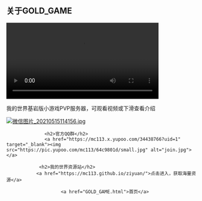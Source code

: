 
<html>
	<head>
		 <div class="row">
        <div class="side">
            <h2>关于GOLD_GAME</h2>
            <video src="https://uvd.yupoo.com/myctd/22321671.mp4" class="fakeimg" controls height="200"></video>
            <p>我的世界基岩版小游戏PVP服务器，可观看视频或下滑查看介绍</p>
        </div> 
			 <a href="https://mc113.x.yupoo.com/34433922?uid=1" target="_blank"><img src="https://pic.yupoo.com/mc113/b2ccab5f/0f709ec0.jpg" alt="微信图片_20210515114156.jpg"></a>
		
				  <h2>官方QQ群</h2>
				  <a href="https://mc113.x.yupoo.com/34438766?uid=1" target="_blank"><img src="https://pic.yupoo.com/mc113/64c9801d/small.jpg" alt="join.jpg"></a>
		            
			    <h2>我的世界资源站</h2>
			   <a href="https://mc113.github.io/ziyuan/">点击进入，获取海量资源</a>
			   
	                    <a href="GOLD_GAME.html">首页</a>
